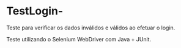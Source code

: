 # TestLogin-

Teste para verificar os dados inválidos e válidos ao efetuar o login.

Teste utilizando o Selenium WebDriver com Java + JUnit.
